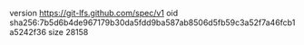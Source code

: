 version https://git-lfs.github.com/spec/v1
oid sha256:7b5d6b4de967179b30da5fdd9ba587ab8506d5fb59c3a52f7a46fcb1a5242f36
size 28158
